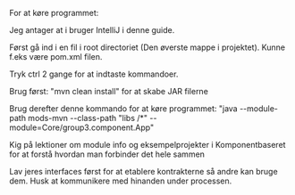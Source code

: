 For at køre programmet:

Jeg antager at i bruger IntelliJ i denne guide. 

Først gå ind i en fil i root directoriet (Den øverste mappe i projektet). Kunne f.eks være pom.xml filen.

Tryk ctrl 2 gange for at indtaste kommandoer.

Brug først: "mvn clean install" for at skabe JAR filerne

Brug derefter denne kommando for at køre programmet: "java --module-path mods-mvn --class-path "libs /*" --module=Core/group3.component.App"



Kig på lektioner om module info og eksempelprojekter i Komponentbaseret for at forstå hvordan man forbinder det hele sammen

Lav jeres interfaces først for at etablere kontrakterne så andre kan bruge dem. Husk at kommunikere med hinanden under processen.
